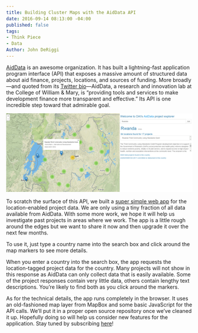 ```yaml
---
title: Building Cluster Maps with the AidData API
date: 2016-09-14 08:13:00 -04:00
published: false
tags:
- Think Piece
- Data
Author: John DeRiggi
---
```


[AidData](http://aiddata.org/) is an awesome organization. It has built a lightning-fast application program interface (API) that exposes a massive amount of structured data about aid finance, projects, locations, and sources of funding. More broadly—and quoted from its [Twitter bio](https://twitter.com/AidData?ref_src=twsrc%5Egoogle%7Ctwcamp%5Eserp%7Ctwgr%5Eauthor)—AidData, a research and innovation lab at the College of William & Mary, is “providing tools and services to make development finance more transparent and effective.” Its API is one incredible step toward that admirable goal.

<!--more-->

[![aiddataclient.PNG](/uploads/aiddataclient.PNG)](http://daiblogviz.s3-website-us-east-1.amazonaws.com/)

To scratch the surface of this API, we built a [super simple web app](http://daiblogviz.s3-website-us-east-1.amazonaws.com/) for the location-enabled project data. We are only using a tiny fraction of all data available from AidData. With some more work, we hope it will help us investigate past projects in areas where we work. The app is a little rough around the edges but we want to share it now and then upgrade it over the next few months.

To use it, just type a country name into the search box and click around the map markers to see more details.

When you enter a country into the search box, the app requests the location-tagged project data for the country. Many projects will not show in this response as AidData can only collect data that is easily available. Some of the project responses contain very little data, others contain lengthy text descriptions. You’re likely to find both as you click around the markers.

As for the technical details, the app runs completely in the browser. It uses an old-fashioned map layer from MapBox and some basic JavaScript for the API calls. We’ll put it in a proper open source repository once we’ve cleaned it up. Hopefully doing so will help us consider new features for the application. Stay tuned by subscribing [here](https://confirmsubscription.com/h/r/066AFBA15492935C)!
